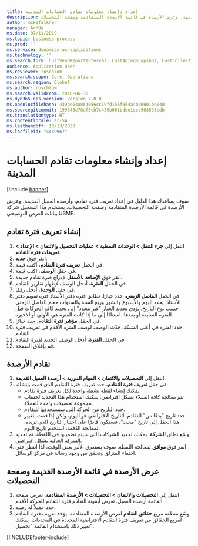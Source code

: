 ```yaml
---
title: إعداد وإنشاء معلومات تقادم الحسابات المدينة
description: سوف يساعدك هذا الدليل في إعداد تعريف فترة تقادم، وأرصدة العميل القديمة‬، وعرض الأرصدة في قائمة الأرصدة المتقادم‬ة وصفحة التحصيلات‬.
author: mikefalkner
manager: AnnBe
ms.date: 07/11/2019
ms.topic: business-process
ms.prod: ''
ms.service: dynamics-ax-applications
ms.technology: ''
ms.search.form: CustVendReportInterval, CustAgingSnapshot, CustCollectionsPoolsListPage, CustCollections
audience: Application User
ms.reviewer: roschlom
ms.search.scope: Core, Operations
ms.search.region: Global
ms.author: roschlom
ms.search.validFrom: 2016-06-30
ms.dyn365.ops.version: Version 7.0.0
ms.openlocfilehash: 439be64a864056cc19fd156f664a4b90601be040
ms.sourcegitcommit: 199848e78df5cb7c439b001bdbe1ece963593cdb
ms.translationtype: HT
ms.contentlocale: ar-SA
ms.lasthandoff: 10/13/2020
ms.locfileid: "4439967"
---
```

# <a name="set-up-and-generate-accounts-receivable-aging-information"></a>إعداد وإنشاء معلومات تقادم الحسابات المدينة

[!include [banner](../../includes/banner.md)]

سوف يساعدك هذا الدليل في إعداد تعريف فترة تقادم، وأرصدة العميل القديمة‬، وعرض الأرصدة في قائمة الأرصدة المتقادم‬ة وصفحة التحصيلات‬. يستخدم هذا التسجيل شركة بيانات العرض التوضيحي USMF.


## <a name="create-an-aging-period-definition"></a>إنشاء تعريف فترة تقادم
1. انتقل إلى **جزء التنقل > الوحدات النمطية‬ > عمليات التحصيل والائتمان‬ > الإعداد > تعريفات فترة التقادم**.
2. انقر فوق **جديد**.
3. في الحقل **تعريف فترة التقادم**، اكتب قيمة.
4. في حقل **الوصف**، اكتب قيمة.
5. انقر فوق **الإضافة بالأسفل**‬ لإدراج فترة تقادم جديدة.
6. في الحقل **الفترة**، أدخل الوصف لإظهار تقارير التقادم.
7. في حقل **الوحدة**، أدخل رقمًا.
8. في الحقل **الفاصل الزمني‬**، حدد خيارًا. تطابق فترة دفتر الأستاذ فترة تقويم دفتر الأستاذ. يحدد اليوم والأسبوع والشهر وربع السنة والسنوات حجم الفاصل الزمني حسب نوع التاريخ. يؤدي تحديد الخيار "غير محدد‬" إلى تحديد كافة الحركات قبل الفترة السابقة أو بعدها، استنادًا إلى ما إذا كانت الفترة هي الأولى أو الأخيرة.  
9. في الحقل **مؤشر فترة التقادم**، حدد خيارًا.
10. حدد الفترة في أعلى الشبكة. حدّث الوصف لوصف الفترة الأقدم في تعريف فترة التقادم
11. في الحقل **الفترة**، أدخل الوصف الجديد لفترة التقادم.
12. قم بإغلاق الصفحة.

## <a name="age-the-balances"></a>تقادم الأرصدة
1. انتقل إلى **التحصيلات والائتمان‬ > المهام الدورية > أرصدة العميل القديمة**‬.
2. في حقل **تعريف فترة التقادم**، حدد تعريف فترة التقادم الذي قمت بإنشائه.
    + يمكنك إنشاء لقطة نشطة واحدة لكل تعريف فترة تقادم.  
    + تتم معالجة كافة العملاء بشكل افتراضي. يمكنك استخدام هذا التحديد لحساب مجموعة تحصيلات واحدة للعملاء.  
    + حدد التاريخ من الحركة التي ستستخدمها للتقادم.  
    + حدد تاريخ "بدءًا من‬" للتقادم. التاريخ الافتراضي هو اليوم، ولكن إذا قمت بتغيير هذا الحقل إلى تاريخ "محدد"، فستكون قادرًا على اختيار التاريخ الذي تريده. لمعالجة الدُفعة، استخدم تاريخ اليوم.  
3. وسّع نطاق **الشركة**. يمكنك تحديد الشركات التي سيتم تضمينها في اللقطة. تم تحديد الشركة الحالية بشكل افتراضي.
4. انقر فوق **موافق** لمعالجة اللقطة. سوف يستغرق الأمر بعض الوقت، لذا انتظر حتى اختفاء المنزلق‬ وتحقق من وجود رسالة في مركز الرسائل.

## <a name="view-the-balances-on-the-aged-balances-list-and-on-the-collection-page"></a>عرض الأرصدة في قائمة الأرصدة القديمة وصفحة التحصيلات
1. انتقل إلى **التحصيلات والائتمان > التحصيلات > الأرصدة المتقادمة**. تعرض صفحة القائمة أرصدة العميل. تعرض أيقونة التقادم فترة التقادم للحركة الأقدم.  
2. حدد عميلاً له رصيد.
3. وسّع منطقة مربع **حقائق التقادم** لعرض الأرصدة المتقادمة. يؤخذ تعريف فترة التقادم لمربع الحقائق من تعريف فترة التقادم الافتراضية المحددة في المحددات. يمكنك تغيير ذلك باستخدام القائمة "تحصيل‬".  



[!INCLUDE[footer-include](../../../includes/footer-banner.md)]
